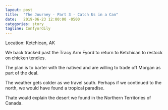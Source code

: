 ```yaml
---
layout: post
title:  "The Journey - Part 3 - Catch Us in a Can"
date:   2019-06-23 12:00:00 -0500
categories: story
tagline: Confyordily
---
```


Location: Ketchican, AK

We back tracked past the Tracy Arm Fyord to return to Ketchican to restock on chicken tendies.

The plan is to barter with the natived and are willing to trade off Morgan as part of the deal.

The weather gets colder as we travel south. Perhaps if we continued to the north, we would have found a tropical paradise.

Thate would explain the desert we found in the Northern Territories of Canada.